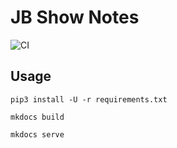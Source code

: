 # JB Show Notes

![CI](https://github.com/selfhostedshow/show-notes/workflows/CI/badge.svg)

## Usage

```
pip3 install -U -r requirements.txt

mkdocs build

mkdocs serve
```